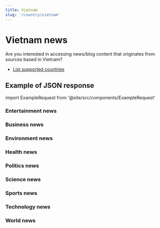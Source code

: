```yaml
---
title: Vietnam
slug: '/country/vietnam'
---
```


# Vietnam news

Are you interested in accessing news/blog content that originates from sources based in Vietnam?

- [List supported countries](/articles/countries)

## Example of JSON response

import ExampleRequest from '@site/src/components/ExampleRequest'

### Entertainment news
<ExampleRequest url="https://apitube.io/v1/news/articles?limit=2&category=news/Arts_and_Entertainment&country=vn"></ExampleRequest>

### Business news
<ExampleRequest url="https://apitube.io/v1/news/articles?limit=2&category=news/Business&country=vn"></ExampleRequest>

### Environment news
<ExampleRequest url="https://apitube.io/v1/news/articles?limit=2&category=news/Environment&country=vn"></ExampleRequest>

### Health news
<ExampleRequest url="https://apitube.io/v1/news/articles?limit=2&category=news/Health&country=vn"></ExampleRequest>

### Politics news
<ExampleRequest url="https://apitube.io/v1/news/articles?limit=2&category=news/Politics&country=vn"></ExampleRequest>

### Science news
<ExampleRequest url="https://apitube.io/v1/news/articles?limit=2&category=news/Science&country=vn"></ExampleRequest>

### Sports news
<ExampleRequest url="https://apitube.io/v1/news/articles?limit=2&category=news/Sports&country=vn"></ExampleRequest>

### Technology news
<ExampleRequest url="https://apitube.io/v1/news/articles?limit=2&category=news/Technology&country=vn"></ExampleRequest>

### World news
<ExampleRequest url="https://apitube.io/v1/news/articles?limit=2&category=news/World&country=vn"></ExampleRequest>
